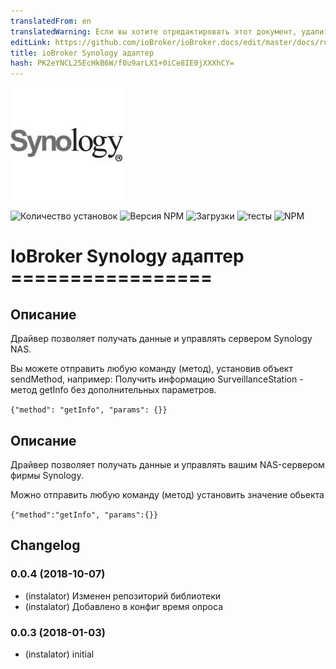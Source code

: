 ```yaml
---
translatedFrom: en
translatedWarning: Если вы хотите отредактировать этот документ, удалите поле «translationFrom», в противном случае этот документ будет снова автоматически переведен
editLink: https://github.com/ioBroker/ioBroker.docs/edit/master/docs/ru/adapterref/iobroker.synology/README.md
title: ioBroker Synology адаптер
hash: PK2eYNCL25EcHkB6W/f0u9arLX1+0iCe8IE0jXXXhCY=
---
```

![логотип](../../../en/adapterref/iobroker.synology/admin/synology.png)

![Количество установок](http://iobroker.live/badges/synology-stable.svg)
![Версия NPM](http://img.shields.io/npm/v/iobroker.synology.svg)
![Загрузки](https://img.shields.io/npm/dm/iobroker.synology.svg)
![тесты](http://img.shields.io/travis/instalator/ioBroker.synology/master.svg)
![NPM](https://nodei.co/npm/iobroker.synology.png?downloads=true)

# IoBroker Synology адаптер =================
## Описание
Драйвер позволяет получать данные и управлять сервером Synology NAS.

Вы можете отправить любую команду (метод), установив объект sendMethod, например: Получить информацию SurveillanceStation - метод getInfo без дополнительных параметров.

```{"method": "getInfo", "params": {}}```

## Описание
Драйвер позволяет получать данные и управлять вашим NAS-сервером фирмы Synology.

Можно отправить любую команду (метод) установить значение обьекта

```{"method":"getInfo", "params":{}}```

## Changelog

### 0.0.4 (2018-10-07)
* (instalator) Изменен репозиторий библиотеки
* (instalator) Добавлено в конфиг время опроса

### 0.0.3 (2018-01-03)
* (instalator) initial